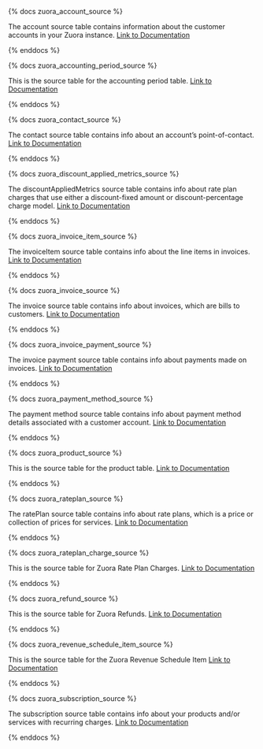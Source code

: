 {% docs zuora_account_source %}

The account source table contains information about the customer accounts in your Zuora instance. [Link to Documentation](https://www.stitchdata.com/docs/integrations/saas/zuora#account)

{% enddocs %}

{% docs zuora_accounting_period_source %}

This is the source table for the accounting period table. [Link to Documentation](https://knowledgecenter.zuora.com/Developer_Platform/API/G_SOAP_API/E1_SOAP_API_Object_Reference/AccountingPeriod)

{% enddocs %}

{% docs zuora_contact_source %}

The contact source table contains info about an account’s point-of-contact. [Link to Documentation](https://www.stitchdata.com/docs/integrations/saas/zuora#contact)

{% enddocs %}


{% docs zuora_discount_applied_metrics_source %}

The discountAppliedMetrics source table contains info about rate plan charges that use either a discount-fixed amount or discount-percentage charge model. [Link to Documentation](https://www.stitchdata.com/docs/integrations/saas/zuora#discountappliedmetrics)

{% enddocs %}

{% docs zuora_invoice_item_source %}

The invoiceItem source table contains info about the line items in invoices. [Link to Documentation](https://www.stitchdata.com/docs/integrations/saas/zuora#invoiceitem)

{% enddocs %}

{% docs zuora_invoice_source %}

The invoice source table contains info about invoices, which are bills to customers. [Link to Documentation](https://www.stitchdata.com/docs/integrations/saas/zuora#invoice)

{% enddocs %}

{% docs zuora_invoice_payment_source %}

The invoice payment source table contains info about payments made on invoices. [Link to Documentation](https://knowledgecenter.zuora.com/Developer_Platform/API/G_SOAP_API/E1_SOAP_API_Object_Reference/InvoicePayment)

{% enddocs %}

{% docs zuora_payment_method_source %}

The payment method source table contains info about payment method details associated with a customer account. [Link to Documentation](https://knowledgecenter.zuora.com/Central_Platform/API/G_SOAP_API/E1_SOAP_API_Object_Reference/PaymentMethod)

{% enddocs %}

{% docs zuora_product_source %}

This is the source table for the product table. [Link to Documentation](https://knowledgecenter.zuora.com/Developer_Platform/API/G_SOAP_API/E1_SOAP_API_Object_Reference/Product)

{% enddocs %}

{% docs zuora_rateplan_source %}

The ratePlan source table contains info about rate plans, which is a price or collection of prices for services. [Link to Documentation](https://www.stitchdata.com/docs/integrations/saas/zuora#rateplan)

{% enddocs %}

{% docs zuora_rateplan_charge_source %}

This is the source table for Zuora Rate Plan Charges. [Link to Documentation](https://knowledgecenter.zuora.com/DC_Developers/G_SOAP_API/E1_SOAP_API_Object_Reference/RatePlanCharge)

{% enddocs %}

{% docs zuora_refund_source %}

This is the source table for Zuora Refunds. [Link to Documentation](https://knowledgecenter.zuora.com/DC_Developers/G_SOAP_API/E1_SOAP_API_Object_Reference/Refund)

{% enddocs %}

{% docs zuora_revenue_schedule_item_source %}

This is the source table for the Zuora Revenue Schedule Item [Link to Documentation](https://knowledgecenter.zuora.com/Zuora_Central/Reporting_and_Analytics/D_Data_Sources_and_Exports/C_Data_Source_Reference/Revenue_Schedule_Item_Data_Source)

{% enddocs %}

{% docs zuora_subscription_source %}

The subscription source table contains info about your products and/or services with recurring charges.
[Link to Documentation](https://www.stitchdata.com/docs/integrations/saas/zuora#subscription)

{% enddocs %}
